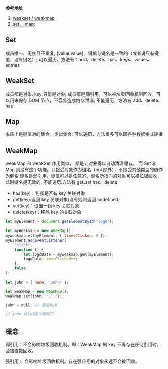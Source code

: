 **参考地址**

1. [weakset / weakmap](https://zh.javascript.info/weakmap-weakset)
2. [set、 map:](https://zh.javascript.info/map-set)

## Set

成员唯一、无序且不重复; [value,value]，键值与键名是一致的（或者说只有键值，没有键名）; 可以遍历，方法有：add、delete、has、keys、values、 entries

## WeakSet

成员都是对象, key 只能是对象; 成员都是弱引用，可以被垃圾回收机制回收，可以用来保存 DOM 节点，不容易造成内存泄漏; 不能遍历，方法有 add、delete、has

## Map

本质上是键值对的集合，类似集合; 可以遍历，方法很多可以跟各种数据格式转换

## WeakMap

weakMap 和 weakSet 作用类似， 都是让对象得以自动清理缓存， 而 Set 和 Map 则没有这个功能。只接受对象作为键名（nul 除外），不接受其他类型的值作为健名
键名是弱引用，键值可以是任意的，键名所指向的对象可以被垃圾回收，此时键名是无效的; 不能遍历.方法有 get.set.has、delete

- has(key)：判断是否有 key 关联对象
- get(key):返回 key 关联对象(没有则则返回 undefined)
- set(key)：设置一组 key 关联对象
- delete(key)：移除 key 的关联对象

```js
let myElement = document.getElementById("logo");

let myWeakmap = new WeakMap();
myweakmap.et(nyElement, { timesC1icked: 0 });
myElement.addEventListener(
	"click",
	function () {
		let logoData = myweakmap.get(myElement);
		logoData.timesClicked++;
	},
	false
);

let john = { name: "John" };

let weakMap = new WeakMap();
weakMap.set(john, "...");

john = null; // 覆盖引用

// john 被从内存中删除了！
```

## 概念

弱引用：不会影响垃圾回收机制。即：WeakMap 的 key 不再存在任何引用时，会被直接回收。

强引用： 会影响垃圾回收机制。存在强应用的对象永远不会被回收。
